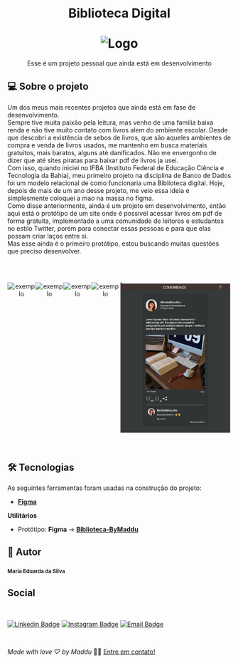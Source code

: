 
<h1 align="center" id="project_name">
  <br />
  Biblioteca Digital
  <br /><br />
  <img src="biblioteca-home.png" alt="Logo" width="50%">
  <br />
</h1>

<p align="center">Esse é um projeto pessoal que ainda está em desenvolvimento</p>

<h2 id="about">
💻 Sobre o projeto
</h2>
Um dos meus mais recentes projetos que ainda está em fase de desenvolvimento. 
<br />
Sempre tive muita paixão pela leitura, mas venho de uma familia baixa renda e não tive muito contato com livros alem do ambiente escolar. Desde que descobri a existência de sebos de livros, que são aqueles ambientes de compra e venda de livros usados, me mantenho em busca materiais gratuitos, mais baratos, alguns até danificados. 
Não me envergonho de dizer que até sites piratas para baixar pdf de livros ja usei. 
<br />
Com isso, quando iniciei no IFBA (Instituto Federal de Educação Ciência e Tecnologia da Bahia), meu primeiro projeto na disciplina de Banco de Dados foi um modelo relacional de como funcionaria uma Biblioteca digital. Hoje, depois de mais de um ano desse projeto, me veio essa ideia e simplesmente coloquei a mao na massa no figma. 
<br />
Como disse anteriormente, ainda é um projeto em desenvolvimento, então aqui está o protótipo de um site onde é possivel acessar livros em pdf de forma gratuita, implementado a uma comunidade de leitores e estudantes no estilo Twitter, porém para conectar essas pessoas e para que elas possam criar laços entre si.
<br />
Mas esse ainda é o primeiro protótipo, estou buscando muitas questões que preciso desenvolver.

<br /><br />

<p align="center" style="display: flex; align-items: flex-start; justify-content: center;">

  <img src="biblioteca-cadastro.png" width="50%" alt="exemplo">

  <img src="biblioteca-login.png" width="50%" alt="exemplo">
  
  <img src="biblioteca-home.png" width="50%" alt="exemplo">

  <img src="biblioteca.png" width="50%" alt="exemplo">

  <img src="biblioteca-comunidade.png" width="50%" alt="exemplo">
</p>

<br />
<h2 id="technologies">🛠 Tecnologias</h2>

As seguintes ferramentas foram usadas na construção do projeto:

- **[Figma](https://exemplo.com)**


**Utilitários**

- Protótipo: **Figma** → **[Biblioteca-ByMaddu](https://www.figma.com/file/bTJy6j7DeNIEmDV0ujWAUu/Untitled?type=design&t=Dsfq7flNkhZ7sELM-6)**


<h2 id="author">🦸 Autor</h2>
<a href="#">

 <sub><b> Maria Eduarda da Silva </b></sub></a>

 <h2 id="author">Social</h2>
<a href="#">

<br />

[![Linkedin Badge](https://img.shields.io/badge/LinkedIn-0077B5?style=for-the-badge&logo=linkedin&logoColor=white)](https://www.linkedin.com/in/maddusilvadev/)
[![Instagram Badge](https://img.shields.io/badge/Instagram-E4405F?style=for-the-badge&logo=instagram&logoColor=white)](https://www.instagram.com/maddusilva.dev/)
[![Email Badge](https://img.shields.io/badge/Microsoft_Outlook-0078D4?style=for-the-badge&logo=microsoft-outlook&logoColor=white)](mailto:maria.arimym@outlook.com)

<br />

*Made with love ♡ by Maddu* 👋🏽 [Entre em contato!](https://www.linkedin.com/in/maddusilvadev/)

